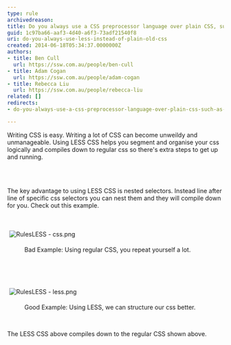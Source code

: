 ```yaml
---
type: rule
archivedreason: 
title: Do you always use a CSS preprocessor language over plain CSS, such as LESS or SCSS?
guid: 1c97ba66-aaf3-4d40-a6f3-73adf21540f8
uri: do-you-always-use-less-instead-of-plain-old-css
created: 2014-06-18T05:34:37.0000000Z
authors:
- title: Ben Cull
  url: https://ssw.com.au/people/ben-cull
- title: Adam Cogan
  url: https://ssw.com.au/people/adam-cogan
- title: Rebecca Liu
  url: https://ssw.com.au/people/rebecca-liu
related: []
redirects:
- do-you-always-use-a-css-preprocessor-language-over-plain-css-such-as-less-or-scss

---
```



Writing CSS is easy. Writing a lot of CSS can become unweildy and unmanageable. Using LESS CSS helps you segment and organise your css logically and compiles down to regular css so there's&#160;extra steps to get up and running.
<br><excerpt class='endintro'></excerpt><br>
<p>​</p><p>The&#160;key advantage to using LESS CSS is nested selectors. Instead line after line of specific css selectors you can nest them and they will compile down for you. Check out this example.</p><p><br></p><p><img src="/WebSites/RulesToBetterUIBootstrap/PublishingImages/Pages/Do-you-always-use-LESS-instead-of-plain-old-CSS/RulesLESS%20-%20css.png" alt="RulesLESS - css.png" style="margin&#58;5px;" />&#160;</p><dd class="ssw15-rteElement-FigureBad">Bad Example&#58; Using regular CSS, you repeat yourself a lot.<br></dd><p class="ssw15-rteElement-P"><br></p><p class="ssw15-rteElement-P"><br></p><p><img src="/WebSites/RulesToBetterUIBootstrap/PublishingImages/Pages/Do-you-always-use-LESS-instead-of-plain-old-CSS/RulesLESS%20-%20less.png" alt="RulesLESS - less.png" style="margin&#58;5px;" /><br></p><dd class="ssw15-rteElement-FigureGood">Good Example&#58; Using LESS, we can structure our css better.</dd><p class="ssw15-rteElement-P"><br></p><p class="ssw15-rteElement-P">The LESS CSS above compiles down to the regular CSS shown above.</p><p class="ssw15-rteElement-P">​<br></p>


